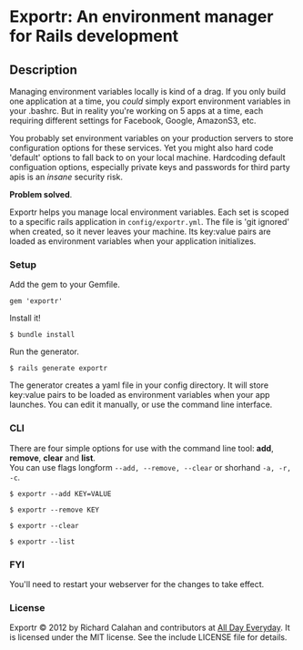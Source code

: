# Exportr: An environment manager for Rails development

## Description

Managing environment variables locally is kind of a drag. If you only build one application at a time, you *could* simply export environment variables in your .bashrc. But in reality you're working on 5 apps at a time, each requiring different settings for Facebook, Google, AmazonS3, etc. 

You probably set environment variables on your production servers to store configuration options for these services. Yet you might also hard code 'default' options to fall back to on your local machine. Hardcoding default configuation options, especially private keys and passwords for third party apis is an *insane* security risk.

**Problem solved**.

Exportr helps you manage local environment variables. Each set is scoped to a specific rails application in `config/exportr.yml`. The file is 'git ignored' when created, so it never leaves your machine. Its key:value pairs are loaded as environment variables when your application initializes.  

### Setup

Add the gem to your Gemfile.

    gem 'exportr'

Install it!

    $ bundle install
    
Run the generator.

    $ rails generate exportr
    
The generator creates a yaml file in your config directory. It will store key:value pairs to be loaded as environment variables when your app launches. You can edit it manually, or use the command line interface.

### CLI

There are four simple options for use with the command line tool: **add**, **remove**, **clear** and **list**.  
You can use flags longform `--add, --remove, --clear` or shorhand `-a, -r, -c`.

    $ exportr --add KEY=VALUE

    $ exportr --remove KEY
    
    $ exportr --clear
    
    $ exportr --list
    
### FYI

You'll need to restart your webserver for the changes to take effect. 
    
### License

Exportr &copy; 2012 by Richard Calahan and contributors at [All Day Everyday](http://alldayeveryday.com). It is licensed under the MIT license. See the include LICENSE file for details.
